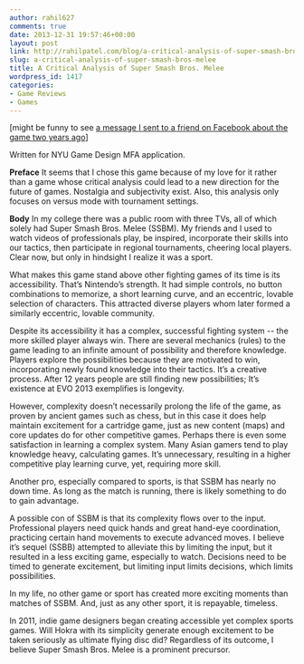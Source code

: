 ```yaml
---
author: rahil627
comments: true
date: 2013-12-31 19:57:46+00:00
layout: post
link: http://rahilpatel.com/blog/a-critical-analysis-of-super-smash-bros-melee/
slug: a-critical-analysis-of-super-smash-bros-melee
title: A Critical Analysis of Super Smash Bros. Melee
wordpress_id: 1417
categories:
- Game Reviews
- Games
---
```


[might be funny to see [a message I sent to a friend on Facebook about the game two years ago](http://www.rahilpatel.com/blog/super-smash-bros-melee-early-game-criticism)]

Written for NYU Game Design MFA application.

**Preface**
It seems that I chose this game because of my love for it rather than a game whose critical analysis could lead to a new direction for the future of games. Nostalgia and subjectivity exist. Also, this analysis only focuses on versus mode with tournament settings.

**Body**
In my college there was a public room with three TVs, all of which solely had Super Smash Bros. Melee (SSBM). My friends and I used to watch videos of professionals play, be inspired, incorporate their skills into our tactics, then participate in regional tournaments, cheering local players. Clear now, but only in hindsight I realize it was a sport.

What makes this game stand above other fighting games of its time is its accessibility. That’s Nintendo’s strength. It had simple controls, no button combinations to memorize, a short learning curve, and an eccentric, lovable selection of characters. This attracted diverse players whom later formed a similarly eccentric, lovable community.
 
Despite its accessibility it has a complex, successful fighting system -- the more skilled player always win. There are several mechanics (rules) to the game leading to an infinite amount of possibility and therefore knowledge. Players explore the possibilities because they are motivated to win, incorporating newly found knowledge into their tactics. It’s a creative process. After 12 years people are still finding new possibilities; It’s existence at EVO 2013 exemplifies is longevity.

However, complexity doesn’t necessarily prolong the life of the game, as proven by ancient games such as chess, but in this case it does help maintain excitement for a cartridge game, just as new content (maps) and core updates do for other competitive games. Perhaps there is even some satisfaction in learning a complex system. Many Asian gamers tend to play knowledge heavy, calculating games. It’s unnecessary, resulting in a higher competitive play learning curve, yet, requiring more skill.

Another pro, especially compared to sports, is that SSBM has nearly no down time. As long as the match is running, there is likely something to do to gain advantage.

A possible con of SSBM is that its complexity flows over to the input. Professional players need quick hands and great hand-eye coordination, practicing certain hand movements to execute advanced moves. I believe it’s sequel (SSBB) attempted to alleviate this by limiting the input, but it resulted in a less exciting game, especially to watch. Decisions need to be timed to generate excitement, but limiting input limits decisions, which limits possibilities.

In my life, no other game or sport has created more exciting moments than matches of SSBM. And, just as any other sport, it is repayable, timeless.

In 2011, indie game designers began creating accessible yet complex sports games. Will Hokra with its simplicity generate enough excitement to be taken seriously as ultimate flying disc did? Regardless of its outcome, I believe Super Smash Bros. Melee is a prominent precursor.

